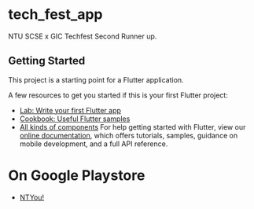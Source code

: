 # tech_fest_app

NTU SCSE x GIC Techfest Second Runner up. 

## Getting Started

This project is a starting point for a Flutter application.

A few resources to get you started if this is your first Flutter project:

- [Lab: Write your first Flutter app](https://flutter.io/docs/get-started/codelab)
- [Cookbook: Useful Flutter samples](https://flutter.io/docs/cookbook)
- [All kinds of components](https://github.com/Solido/awesome-flutter)
For help getting started with Flutter, view our 
[online documentation](https://flutter.io/docs), which offers tutorials, 
samples, guidance on mobile development, and a full API reference.

# On Google Playstore
- [NTYou!](https://play.google.com/store/apps/details?id=com.techfest.techfestapp)

